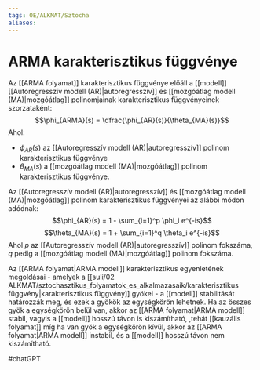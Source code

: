 ```yaml
---
tags: OE/ALKMAT/Sztocha 
aliases:
---
```


# ARMA karakterisztikus függvénye
Az [[ARMA folyamat]] karakterisztikus függvénye előáll a [[modell]] [[Autoregresszív modell (AR)|autoregresszív]] és [[mozgóátlag modell (MA)|mozgóátlag]] polinomjainak karakterisztikus függvényeinek szorzataként:
$$\phi_{ARMA}(s) = \dfrac{\phi_{AR}(s)}{\theta_{MA}(s)}$$
Ahol:
- $\phi_{AR}(s)$ az [[Autoregresszív modell (AR)|autoregresszív]] polinom karakterisztikus függvénye
- $\theta_{MA}(s)$ a [[mozgóátlag modell (MA)|mozgóátlag]] polinom karakterisztikus függvénye.

Az [[Autoregresszív modell (AR)|autoregresszív]] és [[mozgóátlag modell (MA)|mozgóátlag]] polinom karakterisztikus függvényei az alábbi módon adódnak:
$$\phi_{AR}(s) = 1 - \sum_{i=1}^p \phi_i e^{-is}$$
$$\theta_{MA}(s) = 1 + \sum_{i=1}^q \theta_i e^{-is}$$
Ahol $p$ az [[Autoregresszív modell (AR)|autoregresszív]] polinom fokszáma, $q$ pedig a [[mozgóátlag modell (MA)|mozgóátlag]] polinom fokszáma.

Az [[ARMA folyamat|ARMA modell]] karakterisztikus egyenletének megoldásai - amelyek a [[suli/02 ALKMAT/sztochasztikus_folyamatok_es_alkalmazasaik/karakterisztikus függvény|karakterisztikus függvény]] gyökei - a [[modell]] stabilitását határozzák meg, és ezek a gyökök az egységkörön lehetnek. Ha az összes gyök a egységkörön belül van, akkor az [[ARMA folyamat|ARMA modell]] stabil, vagyis a [[modell]] hosszú távon is kiszámítható, ,tehát [[kauzális folyamat]] míg ha van gyök a egységkörön kívül, akkor az [[ARMA folyamat|ARMA modell]] instabil, és a [[modell]] hosszú távon nem kiszámítható.

#chatGPT 